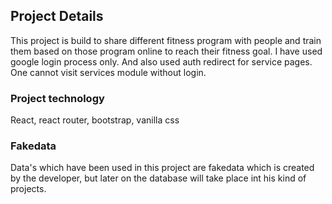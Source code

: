  <!-- # Live Link
https://sharp-babbage-2dde7b.netlify.app/
https://fitness-course-5affa.web.app  -->

## Project Details

This project is build to share different fitness program with people and train them based on those program online to reach their fitness goal. I have used google login process only. And also used auth redirect for service pages. One cannot visit services module without login.

### Project technology

React, react router, bootstrap, vanilla css 


### Fakedata

Data's which have been used in this project are fakedata which is created by the developer, but later on the database will take place int his kind of projects.
